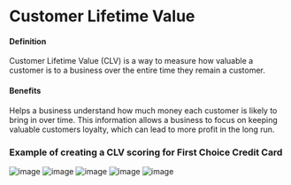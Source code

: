 # Customer Lifetime Value
#### Definition
Customer Lifetime Value (CLV) is a way to measure how valuable a customer is to a business over the entire time they remain a customer.

#### Benefits
Helps a business understand how much money each customer is likely to bring in over time. This information allows a business to focus on keeping valuable customers loyalty, which can lead to more profit in the long run.

### Example of creating a CLV scoring for First Choice Credit Card
![image](https://github.com/AsmaMora/MADT8101/assets/132048257/9c53dcf9-b8ba-462b-abcc-1856fcaed9dd)
![image](https://github.com/AsmaMora/MADT8101/assets/132048257/bbb907c7-f333-4f0d-9894-5d92a401dcc1)
![image](https://github.com/AsmaMora/MADT8101/assets/132048257/71cf1179-8207-43df-a02e-8b5ef72f00bf)
![image](https://github.com/AsmaMora/MADT8101/assets/132048257/425695d6-03fb-43b8-a141-6d21a9e84a61)
![image](https://github.com/AsmaMora/MADT8101/assets/132048257/7f501a94-f665-45e7-9aee-957eb9d49d39)
